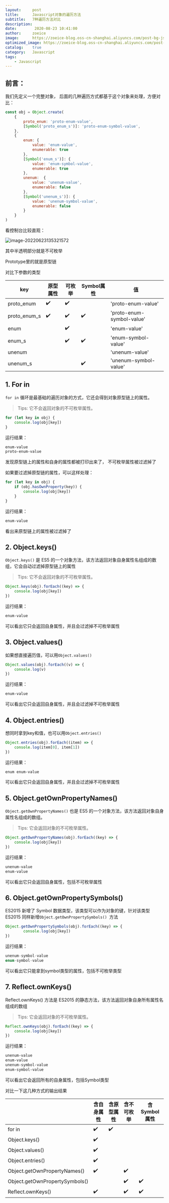 ```yaml
---
layout:     post
title:      Javascript对象的遍历方法
subtitle:   7种遍历方法对比
description: 
date:        2020-08-23 10:41:00
author:     zoeice
image:      https://zoeice-blog.oss-cn-shanghai.aliyuncs.com/post-bg-js.gif
optimized_image: https://zoeice-blog.oss-cn-shanghai.aliyuncs.com/post-bg-es.jpg?x-oss-process=image/resize,w_380
catalog:    true
category:   Javascript
tags:
    - Javascript
---
```


## 前言：
我们先定义一个完整对象， 后面的几种遍历方式都基于这个对象来处理，方便对比：
```javascript
const obj = Object.create(
    {
        proto_enum: 'proto-enum-value',
        [Symbol('proto_enum_s')]: 'proto-enum-symbol-value',
    }, 
    {
        enum: {
            value: 'enum-value',
            enumerable: true
        },
        [Symbol('enum_s')]: {
            value: 'enum-symbol-value',
            enumerable: true
        },
        unenum:  {
            value: 'unenum-value',
            enumerable: false
        },
        [Symbol('unenum_s')]: {
            value: 'unenum-symbol-value',
            enumerable: false
        }
    }
)
```

看控制台比较直观：

![image-20220623135321572](http://zoeice-blog.oss-cn-shanghai.aliyuncs.com/content/post-js-traverse-object.jpg)

其中半透明部分就是不可枚举

Prototype里的就是原型链



对比下参数的类型

| key          | 原型属性 | 可枚举 | Symbol属性 | 值                        |
| ------------ | -------- | ------ | ---------- | ------------------------- |
| proto_enum   | ✔️        | ✔️      |            | 'proto-enum-value'        |
| proto_enum_s | ✔️        | ✔️      | ✔️          | 'proto-enum-symbol-value' |
| enum         |          | ✔️      |            | 'enum-value'              |
| enum_s       |          | ✔️      | ✔️          | 'enum-symbol-value'       |
| unenum       |          |        |            | 'unenum-value'            |
| unenum_s     |          |        | ✔️          | 'unenum-symbol-value'     |



## 1. For in

`for in` 循环是最基础的遍历对象的方式，它还会得到对象原型链上的属性。
>Tips: 它不会返回对象的不可枚举属性。

```javascript
for (let key in obj) {
    console.log(obj[key]) 
}
```
运行结果：
```bash
enum-value
proto-enum-value
```
发现原型链上的属性和自身的属性都被打印出来了， 不可枚举属性被过滤掉了



如果要过滤掉原型链的属性，可以这样处理：

```javascript
for (let key in obj) {
    if (obj.hasOwnProperty(key)) {
        console.log(obj[key]) 
    }
}
```
运行结果：
```bash
enum-value
```

看出来原型链上的属性被过滤掉了

## 2. Object.keys()

`Object.keys()` 是 ES5 的一个对象方法，该方法返回对象自身属性名组成的数组，它会自动过滤掉原型链上的属性
>Tips: 它不会返回对象的不可枚举属性。

```javascript
Object.keys(obj).forEach((key) => {
    console.log(obj[key])
})
```

运行结果：

```bash
enum-value
```

可以看出它只会返回自身属性，并且会过滤掉不可枚举属性

## 3. Object.values()

如果想直接遍历值，可以用`Object.values()`

```javascript
Object.values(obj).forEach((v) => {
    console.log(v)
})
```
运行结果：
```bash
enum-value
```

可以看出它只会返回自身属性，并且会过滤掉不可枚举属性

## 4. Object.entries()

想同时拿到key和值，也可以用`Object.entries()`

```javascript
Object.entries(obj).forEach((item) => {
    console.log(item[0], item[1]) 
})
```
运行结果：
```bash
enum enum-value
```

可以看出它只会返回自身属性，并且会过滤掉不可枚举属性

## 5. Object.getOwnPropertyNames()

`Object.getOwnPropertyNames()` 也是 ES5 的一个对象方法，该方法返回对象自身属性名组成的数组。
>Tips: 它会返回对象的不可枚举属性。

```javascript
Object.getOwnPropertyNames(obj).forEach((key) => {
    console.log(obj[key]) 
})
```
运行结果：
```bash
unenum-value
enum-value
```

可以看出它只会返回自身属性，包括不可枚举属性

## 6. Object.getOwnPropertySymbols()

ES2015 新增了 Symbol 数据类型，该类型可以作为对象的键，针对该类型 ES2015 同样新增`Object.getOwnPropertySymbols() `方法

```javascript
Object.getOwnPropertySymbols(obj).forEach((key) => {
		console.log(obj[key])
})
```

运行结果：

```javascript
unenum-symbol-value
enum-symbol-value
```

可以看出它只能拿到symbol类型的属性，包括不可枚举类型



## 7. Reflect.ownKeys()

Reflect.ownKeys() 方法是 ES2015 的静态方法，该方法返回对象自身所有属性名组成的数组
>Tips: 它会返回对象的不可枚举属性。
```javascript
Reflect.ownKeys(obj).forEach((key) => {
    console.log(obj[key])
})
```
运行结果：
```bash
unenum-value
enum-value
unenum-symbol-value
enum-symbol-value
```

可以看出它会返回所有的自身属性，包括Symbol类型



对比一下这几种方式的输出结果

|                                | 含自身属性 | 含原型属性 | 含不可枚举 | 含Symbol属性 |
| ------------------------------ | ---------- | ---------- | ---------- | ------------ |
| for in                         | ✔️          | ✔️          |            |              |
| Object.keys()                  | ✔️          |            |            |              |
| Object.values()                | ✔️          |            |            |              |
| Object.entries()               | ✔️          |            |            |              |
| Object.getOwnPropertyNames()   | ✔️          |            | ✔️          |              |
| Object.getOwnPropertySymbols() |            |            | ✔️          | ✔️            |
| Reflect.ownKeys()              | ✔️          |            | ✔️          | ✔️            |

